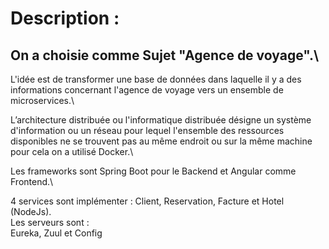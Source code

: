 # Description :
## On a choisie comme Sujet "Agence de voyage".\

L'idée est de transformer une base de données dans laquelle il y a des informations concernant l'agence de voyage vers un ensemble de microservices.\

L’architecture distribuée ou l'informatique distribuée désigne un système d'information ou un réseau pour lequel l'ensemble des ressources disponibles ne se trouvent pas au même endroit ou sur la même machine pour cela on a utilisé Docker.\

Les frameworks sont Spring Boot pour le Backend et Angular comme Frontend.\

4 services sont implémenter : Client, Reservation, Facture et Hotel (NodeJs).\
Les serveurs sont :\
Eureka, Zuul et Config
